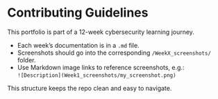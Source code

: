 # Contributing Guidelines  

This portfolio is part of a 12-week cybersecurity learning journey.  

- Each week’s documentation is in a `.md` file.  
- Screenshots should go into the corresponding `/WeekX_screenshots/` folder.  
- Use Markdown image links to reference screenshots, e.g.:  
  `![Description](Week1_screenshots/my_screenshot.png)`  

This structure keeps the repo clean and easy to navigate.  
